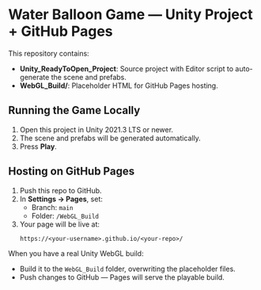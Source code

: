 # Water Balloon Game — Unity Project + GitHub Pages

This repository contains:
- **Unity_ReadyToOpen_Project**: Source project with Editor script to auto-generate the scene and prefabs.
- **WebGL_Build/**: Placeholder HTML for GitHub Pages hosting.

## Running the Game Locally
1. Open this project in Unity 2021.3 LTS or newer.
2. The scene and prefabs will be generated automatically.
3. Press **Play**.

## Hosting on GitHub Pages
1. Push this repo to GitHub.
2. In **Settings → Pages**, set:
   - Branch: `main`
   - Folder: `/WebGL_Build`
3. Your page will be live at:
   ```
   https://<your-username>.github.io/<your-repo>/
   ```

When you have a real Unity WebGL build:
- Build it to the `WebGL_Build` folder, overwriting the placeholder files.
- Push changes to GitHub — Pages will serve the playable build.
